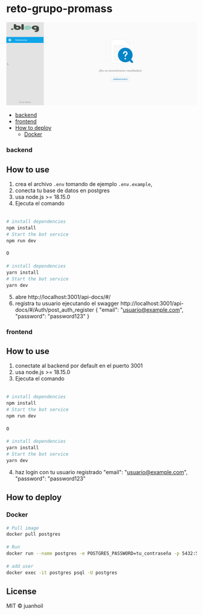 # reto-grupo-promass

![img](./img/portada.png) <!-- alt = img -thumbnail -->

- [backend](#backend)
- [frontend](#frontend)
- [How to deploy](#how-to-deploy)
  - [Docker](#docker)


### backend
## How to use

1. crea el archivo `.env` tomando de ejemplo `.env.example`,
2. conecta tu base de datos en postgres
3. usa node.js >= 18.15.0
4. Ejecuta el comando
```bash

# install dependencies
npm install
# Start the bot service
npm run dev

O

# install dependencies
yarn install
# Start the bot service
yarn dev
```
5. abre http://localhost:3001/api-docs/#/
6. registra tu usuario ejecutando el swagger http://localhost:3001/api-docs/#/Auth/post_auth_register
{
  "email": "usuario@example.com",
  "password": "password123"
}


### frontend
## How to use

1. conectate al backend por default en el puerto 3001
2. usa node.js >= 18.15.0
3. Ejecuta el comando
```bash

# install dependencies
npm install
# Start the bot service
npm run dev

O

# install dependencies
yarn install
# Start the bot service
yarn dev
```
4. haz login con tu usuario registrado 
"email": "usuario@example.com",
"password": "password123"

## How to deploy

### Docker

```bash
# Pull image
docker pull postgres

# Run
docker run --name postgres -e POSTGRES_PASSWORD=tu_contraseña -p 5432:5432 -d postgres

# add user
docker exec -it postgres psql -U postgres
```

## License

MIT © juanhoil